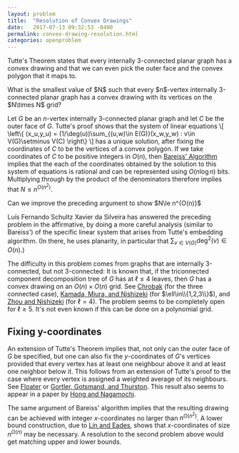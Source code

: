 ```yaml
---
layout: problem
title:  "Resolution of Convex Drawings"
date:   2017-07-13 09:32:53 -0400
permalink: convex-drawing-resolution.html
categories: openproblem
---
```

$\DeclareMathOperator{\deg}{deg}$Tutte's Theorem states that every internally 3-connected planar graph has a convex drawing and that we can even pick the outer face and the convex polygon that it maps to.

<div class="problem">
  What is the smallest value of $N$ such that every $n$-vertex internally 3-connected planar graph has a convex drawing with its vertices on the $N\times N$ grid?
</div>

Let $G$ be an $n$-vertex internally 3-connected planar graph and let $C$ be the outer face of $G$. Tutte's proof shows that the system of linear equations
\\[
    \left\\{ (x_u,y_u) = (1/\deg(u))\sum_{(u,w)\in E(G)}(x_w,y_w) : v\in V(G)\setminus V(C) \right\\}
\\]
has a unique solution, after fixing the coordinates of $C$ to be the vertices of a convex polygon.  If we take coordinates of $C$ to be positive integers in $O(n)$, then [Bareiss' Algorithm][bareiss-algorithm] implies that the each of the coordinates obtained by the solution to this system of equations is rational and can be represented using $O(n\log n)$ bits.  Multiplying through by the product of the denominators therefore implies that $N\le n^{O(n^2)}$.

<div class="problem">
  Can we improve the preceding argument to show $N\le n^{O(n)}$
</div>

$\DeclareMathOperator{\deg}{deg}$Luís Fernando Schultz Xavier da Silveira has answered the preceding problem in the affirmative, by doing a more careful analysis (similar to Bareiss') of the specific linear system that arises from Tutte's embedding algorithm.  (In there, he uses planarity, in particular that $\sum_{v\in V(G)}\deg^2(v) \in O(n)$.)

The difficulty in this problem comes from graphs that are internally 3-connected, but not 3-connected:
It is known that, if the triconnected component decomposition tree of $G$ has at $\ell\le 4$ leaves, then $G$ has a convex drawing on an $O(n)\times O(n)$ grid.  See [Chrobak][chrobak] (for the three connected case), [Kamada, Miura, and Nishizeki][kamada-miura-nishizeki] (for $\ell\in\\{1,2,3\\}$), and [Zhou and Nishizeki][zhou-nishizeki] (for $\ell = 4$).
The problem seems to be completely open for $\ell \ge 5$.  It's not even known if this can be done on a polynomial grid.

## Fixing y-coordinates

An extension of Tutte's Theorem implies that, not only can the outer face of $G$ be specified, but one can also fix the $y$-coordinates of $G$'s vertices provided that every vertex has at least one neighbour above it and at least one neighbor below it. This follows from an extension of Tutte's proof to the case where every vertex is assigned a weighted average of its neighbours. See [Floater][floater] or [Gortler, Gotsmand, and Thurston][gortler-gotsman-thurston]. This result also seems to appear
in a paper by [Hong and Nagamochi][hong-nagamochi].

The same argument of Bareiss' algorithm implies that the resulting drawing can be achieved with integer $x$-coordinates no larger than $n^{O(n^2)}$.  A lower bound construction, due to [Lin and Eades][lin-eades], shows that $x$-coordinates of size $n^{\Omega(n)}$ may be necessary.  A resolution to the second problem above would get matching upper and lower bounds.

[chrobak]: https://doi.org/10.1142/S0218195997000144
[bareiss-algorithm]: https://en.wikipedia.org/wiki/Bareiss_algorithm
[zhou-nishizeki]: https://doi.org/10.1142/S179383091000070X
[kamada-miura-nishizeki]: http://dx.doi.org/10.1007/11940128_15
[floater]: https://doi.org/10.1142/S021865439800012X
[gortler-gotsman-thurston]: https://doi.org/10.1016/j.cagd.2005.05.002
[hong-nagamochi]: https://doi.org/10.1016/j.jda.2009.05.003
[lin-eades]: https://core.ac.uk/download/pdf/82361347.pdf

